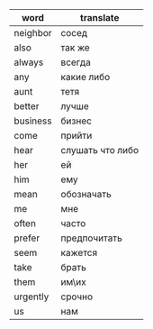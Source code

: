 | word | translate |
|--------|----------|
|neighbor|сосед|
|also|так же|
|always|всегда|
|any|какие либо|
|aunt|тетя|
|better|лучше|
|business|бизнес|
|come|прийти| проходить|
|hear|слушать что либо|
|her|ей|
|him|ему|
|mean|обозначать|
|me|мне|
|often|часто|
|prefer|предпочитать|
|seem|кажется|
|take|брать| принимать|
|them|им\их|
|urgently|срочно|
|us|нам|